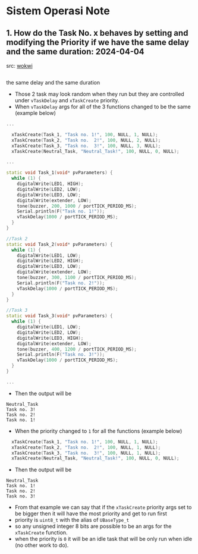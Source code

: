 # Sistem Operasi Note

## 1. How do the Task No. x behaves by setting and modifying the Priority if we have the same delay and the same duration: 2024-04-04
src: [wokwi](https://wokwi.com/projects/394200944712715265)

```ino

```

the same delay and the same duration
- Those 2 task may look random when they run but they are controlled under `vTaskDelay` and `xTaskCreate` priority.
- When `vTaskDelay` args for all of the 3 functions changed to be the same (example below)

```ino
... 

  xTaskCreate(Task_1, "Task no. 1!", 100, NULL, 1, NULL);
  xTaskCreate(Task_2, "Task no.  2!", 100, NULL, 2, NULL);
  xTaskCreate(Task_3, "Task no.  3!", 100, NULL, 3, NULL);
  xTaskCreate(Neutral_Task, "Neutral_Task!", 100, NULL, 0, NULL);

...

static void Task_1(void* pvParameters) {
  while (1) {
    digitalWrite(LED1, HIGH);
    digitalWrite(LED2, LOW);
    digitalWrite(LED3, LOW);
    digitalWrite(extender, LOW);
    tone(buzzer, 200, 1000 / portTICK_PERIOD_MS);
    Serial.println(F("Task no. 1!"));
    vTaskDelay(1000 / portTICK_PERIOD_MS);
  }
}

//Task 2
static void Task_2(void* pvParameters) {
  while (1) {
    digitalWrite(LED1, LOW);
    digitalWrite(LED2, HIGH);
    digitalWrite(LED3, LOW);
    digitalWrite(extender, LOW);
    tone(buzzer, 300, 1100 / portTICK_PERIOD_MS);
    Serial.println(F("Task no. 2!"));
    vTaskDelay(1000 / portTICK_PERIOD_MS);
  }
}

//Task 3
static void Task_3(void* pvParameters) {
  while (1) {
    digitalWrite(LED1, LOW);
    digitalWrite(LED2, LOW);
    digitalWrite(LED3, HIGH);
    digitalWrite(extender, LOW);
    tone(buzzer, 400, 1200 / portTICK_PERIOD_MS);
    Serial.println(F("Task no. 3!"));
    vTaskDelay(1000 / portTICK_PERIOD_MS);
  }
}

...

```
- Then the output will be
```
Neutral_Task
Task no. 3!
Task no. 2!
Task no. 1!
```
- When the priority changed to `1` for all the functions (example below)
```ino
  xTaskCreate(Task_1, "Task no. 1!", 100, NULL, 1, NULL);
  xTaskCreate(Task_2, "Task no.  2!", 100, NULL, 1, NULL);
  xTaskCreate(Task_3, "Task no.  3!", 100, NULL, 1, NULL);
  xTaskCreate(Neutral_Task, "Neutral_Task!", 100, NULL, 0, NULL);
```
- Then the output will be
```
Neutral_Task
Task no. 1!
Task no. 2!
Task no. 3!
```

- From that example we can say that if the `xTaskCreate` priority args set to be bigger then it will have the most priority and get to run first
- priority is `uint8_t` with the alias of `UBaseType_t`
- so any unsigned integer 8 bits are possible to be an args for the `xTaskCreate` function.
- when the priority is `0` it will be an idle task that will be only run when idle (no other work to do).
